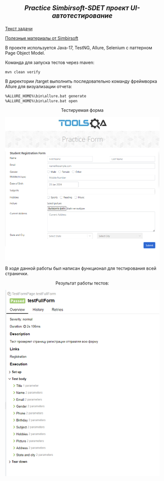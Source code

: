 ***<p style="text-align: center;">Practice Simbirsoft-SDET  проект UI-автотестирование</p>***
-

[Текст задачи](https://github.com/Lilpank/Simbisoft-SDET/blob/master/simbirsoft-resources/%D0%A2%D0%B5%D1%81%D1%82%D0%BE%D0%B2%D0%BE%D0%B5%20%D0%B7%D0%B0%D0%B4%D0%B0%D0%BD%D0%B8%D0%B5%20%D0%BE%D1%82%20SimbirSoft%20%D0%BF%D0%BE%20SDET_%D1%81%20%D0%B4%D0%B5%D0%BA%D0%B0%D0%B1%D1%80%D1%8F%202023.pdf)

[Полезные материалы от Simbirsoft](https://github.com/Lilpank/Simbisoft-SDET/blob/master/simbirsoft-resources/SDET-Guide.pdf)

В проекте используется Java-17, TestNG, Allure, Selenium с паттерном Page Object Model.

Команда для запуска тестов через maven:
```shell
mvn clean verify
```
В директории /target выполнить последовательно команду фреймворка Allure для визуализации отчета:
```shell
%ALLURE_HOME%\bin\allure.bat generate
%ALLURE_HOME%\bin\allure.bat open
```
<p style="text-align: center;">Тестируемая форма</p>

![img.png](pictures%20for%20readme.md%2Fimg.png)


В ходе данной работы был написан функционал для тестирования всей странички.

<p style="text-align: center;">Результат работы тестов:</p>

![img_1.png](pictures%20for%20readme.md%2Fimg_1.png)
